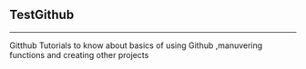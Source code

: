 TestGithub
-----------
-----------
Gitthub Tutorials to know about basics of using Github ,manuvering functions and creating other projects

